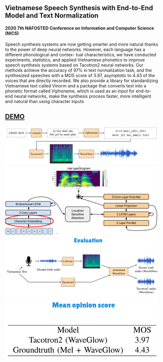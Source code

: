 

## Vietnamese Speech Synthesis with End-to-End Model and Text Normalization

#### 2020 7th NAFOSTED Conference on Information and Computer Science (NICS)

Speech synthesis systems are now getting smarter and more natural thanks to the power of deep neural networks. However, each language has a different phonological and contex- tual characteristics, we have conducted experiments, statistics, and applied Vietnamese phonetics to improve speech synthesis systems based on Tacotron2 neural networks. Our methods achieve the accuracy of 97% in text normalization task, and the synthesized speeches with a MOS score of 3.97, asymptotic to 4.43 of the voices that are directly recorded. We also provide a library for standardizing Vietnamese text called Vinorm and a package that converts text into a phonetic format called Viphoneme, which is used as an input for end-to-end neural networks, make the synthesis process faster, more intelligent and natural than using character inputs

## [DEMO](http://mostts.herokuapp.com)

![Alt text](Doc/Workflow.png?raw=true)
![Alt text](Doc/Model.png?raw=true)
![Alt text](Doc/Evaluation.png?raw=true)
![Alt text](Doc/MOSscore.png?raw=true)

